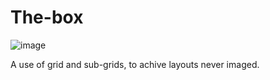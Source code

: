 # The-box
 
![image](https://github.com/user-attachments/assets/b99b92d1-6efd-49f2-9c59-62e16f66c07a)

A use of grid and sub-grids, to achive layouts never imaged.
